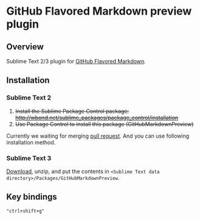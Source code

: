 # GitHub Flavored Markdown preview plugin

## Overview

Sublime Text 2/3 plugin for [GitHub Flavored Markdown](http://github.github.com/github-flavored-markdown/).

## Installation

### Sublime Text 2

1. <del>Install the Sublime Package Control package: <http://wbond.net/sublime_packages/package_control/installation></del>
2. <del>Use Package Control to install this package (GitHubMarkdownPreview)</del>

Currently we waiting for merging [pull request](https://github.com/wbond/package_control_channel/pull/1282).
And you can use following installation method.

### Sublime Text 3

[Download](https://github.com/dotCypress/GitHubMarkdownPreview/archive/master.zip), unzip, and put the contents in `<Sublime Text data directory>/Packages/GitHubMarkdownPreview`.

## Key bindings

`"ctrl+shift+g"`
